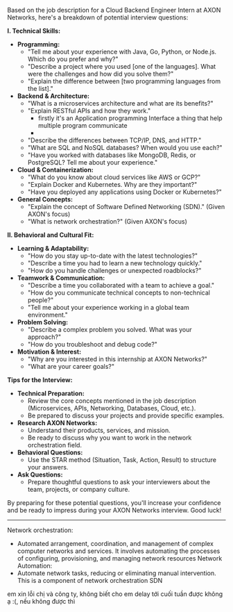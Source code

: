 Based on the job description for a Cloud Backend Engineer Intern at AXON Networks, here's a breakdown of potential interview questions:

**I. Technical Skills:**

- **Programming:**
    - "Tell me about your experience with Java, Go, Python, or Node.js. Which do you prefer and why?"
    - "Describe a project where you used [one of the languages]. What were the challenges and how did you solve them?"
    - "Explain the difference between [two programming languages from the list]."
- **Backend & Architecture:**
    - "What is a microservices architecture and what are its benefits?"
    - "Explain RESTful APIs and how they work."
	    - firstly it's an Application programming Interface a thing that help multiple program communicate
	    - 
    - "Describe the differences between TCP/IP, DNS, and HTTP."
    - "What are SQL and NoSQL databases? When would you use each?"
    - "Have you worked with databases like MongoDB, Redis, or PostgreSQL? Tell me about your experience."
- **Cloud & Containerization:**
    - "What do you know about cloud services like AWS or GCP?"
    - "Explain Docker and Kubernetes. Why are they important?"
    - "Have you deployed any applications using Docker or Kubernetes?"
- **General Concepts:**
    - "Explain the concept of Software Defined Networking (SDN)." (Given AXON's focus)
    - "What is network orchestration?" (Given AXON's focus)

**II. Behavioral and Cultural Fit:**

- **Learning & Adaptability:**
    - "How do you stay up-to-date with the latest technologies?"
    - "Describe a time you had to learn a new technology quickly."
    - "How do you handle challenges or unexpected roadblocks?"
- **Teamwork & Communication:**
    - "Describe a time you collaborated with a team to achieve a goal."
    - "How do you communicate technical concepts to non-technical people?"
    - "Tell me about your experience working in a global team environment."
- **Problem Solving:**
    - "Describe a complex problem you solved. What was your approach?"
    - "How do you troubleshoot and debug code?"
- **Motivation & Interest:**
    - "Why are you interested in this internship at AXON Networks?"
    - "What are your career goals?"

**Tips for the Interview:**

- **Technical Preparation:**
    - Review the core concepts mentioned in the job description (Microservices, APIs, Networking, Databases, Cloud, etc.).
    - Be prepared to discuss your projects and provide specific examples.
- **Research AXON Networks:**
    - Understand their products, services, and mission.
    - Be ready to discuss why you want to work in the network orchestration field.
- **Behavioral Questions:**
    - Use the STAR method (Situation, Task, Action, Result) to structure your answers.
- **Ask Questions:**
    - Prepare thoughtful questions to ask your interviewers about the team, projects, or company culture.

By preparing for these potential questions, you'll increase your confidence and be ready to impress during your AXON Networks interview. Good luck!


---
Network orchestration:
* Automated arrangement, coordination, and management of complex computer networks and services. It involves automating the processes of configuring, provisioning, and managing network resources
Network Automation:
* Automate network tasks, reducing or eliminating manual intervention. This is a component of network orchestration
SDN

em xin lỗi chị và công ty, không biết cho em delay tới cuối tuần được không ạ :(, nếu không được thì 
